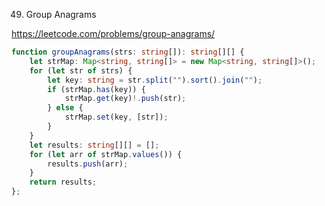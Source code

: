 49. Group Anagrams

https://leetcode.com/problems/group-anagrams/

```TypeScript
function groupAnagrams(strs: string[]): string[][] {
    let strMap: Map<string, string[]> = new Map<string, string[]>();
    for (let str of strs) {
        let key: string = str.split("").sort().join("");
        if (strMap.has(key)) {
            strMap.get(key)!.push(str);
        } else {
            strMap.set(key, [str]);
        }
    }
    let results: string[][] = [];
    for (let arr of strMap.values()) {
        results.push(arr);
    }
    return results;
};
```
